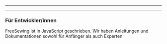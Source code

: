- - -
- - -

### Für Entwickler/innen

FreeSewing ist in JavaScript geschrieben. Wir haben Anleitungen und Dokumentationen sowohl für Anfänger als auch Experten
